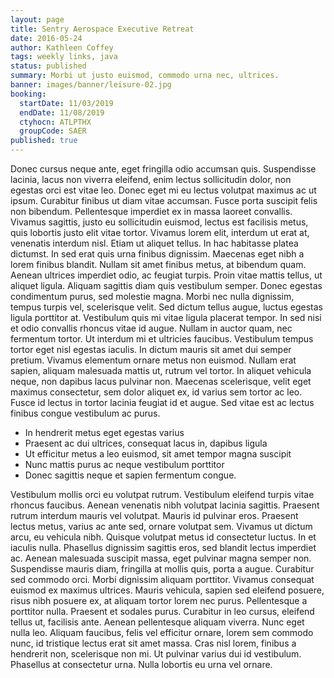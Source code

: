 ```yaml
---
layout: page
title: Sentry Aerospace Executive Retreat
date: 2016-05-24
author: Kathleen Coffey
tags: weekly links, java
status: published
summary: Morbi ut justo euismod, commodo urna nec, ultrices.
banner: images/banner/leisure-02.jpg
booking:
  startDate: 11/03/2019
  endDate: 11/08/2019
  ctyhocn: ATLPTHX
  groupCode: SAER
published: true
---
```

Donec cursus neque ante, eget fringilla odio accumsan quis. Suspendisse lacinia, lacus non viverra eleifend, enim lectus sollicitudin dolor, non egestas orci est vitae leo. Donec eget mi eu lectus volutpat maximus ac ut ipsum. Curabitur finibus ut diam vitae accumsan. Fusce porta suscipit felis non bibendum. Pellentesque imperdiet ex in massa laoreet convallis. Vivamus sagittis, justo eu sollicitudin euismod, lectus est facilisis metus, quis lobortis justo elit vitae tortor. Vivamus lorem elit, interdum ut erat at, venenatis interdum nisl. Etiam ut aliquet tellus. In hac habitasse platea dictumst. In sed erat quis urna finibus dignissim. Maecenas eget nibh a lorem finibus blandit. Nullam sit amet finibus metus, at bibendum quam. Aenean ultrices imperdiet odio, ac feugiat turpis. Proin vitae mattis tellus, ut aliquet ligula. Aliquam sagittis diam quis vestibulum semper.
Donec egestas condimentum purus, sed molestie magna. Morbi nec nulla dignissim, tempus turpis vel, scelerisque velit. Sed dictum tellus augue, luctus egestas ligula porttitor at. Vestibulum quis mi vitae ligula placerat tempor. In sed nisi et odio convallis rhoncus vitae id augue. Nullam in auctor quam, nec fermentum tortor. Ut interdum mi et ultricies faucibus. Vestibulum tempus tortor eget nisl egestas iaculis. In dictum mauris sit amet dui semper pretium. Vivamus elementum ornare metus non euismod. Nullam erat sapien, aliquam malesuada mattis ut, rutrum vel tortor. In aliquet vehicula neque, non dapibus lacus pulvinar non. Maecenas scelerisque, velit eget maximus consectetur, sem dolor aliquet ex, id varius sem tortor ac leo. Fusce id lectus in tortor lacinia feugiat id et augue. Sed vitae est ac lectus finibus congue vestibulum ac purus.

* In hendrerit metus eget egestas varius
* Praesent ac dui ultrices, consequat lacus in, dapibus ligula
* Ut efficitur metus a leo euismod, sit amet tempor magna suscipit
* Nunc mattis purus ac neque vestibulum porttitor
* Donec sagittis neque et sapien fermentum congue.

Vestibulum mollis orci eu volutpat rutrum. Vestibulum eleifend turpis vitae rhoncus faucibus. Aenean venenatis nibh volutpat lacinia sagittis. Praesent rutrum interdum mauris vel volutpat. Mauris id pulvinar eros. Praesent lectus metus, varius ac ante sed, ornare volutpat sem. Vivamus ut dictum arcu, eu vehicula nibh. Quisque volutpat metus id consectetur luctus. In et iaculis nulla. Phasellus dignissim sagittis eros, sed blandit lectus imperdiet ac. Aenean malesuada suscipit massa, eget pulvinar magna semper non. Suspendisse mauris diam, fringilla at mollis quis, porta a augue.
Curabitur sed commodo orci. Morbi dignissim aliquam porttitor. Vivamus consequat euismod ex maximus ultrices. Mauris vehicula, sapien sed eleifend posuere, risus nibh posuere ex, at aliquam tortor lorem nec purus. Pellentesque a porttitor nulla. Praesent et sodales purus. Curabitur in leo cursus, eleifend tellus ut, facilisis ante. Aenean pellentesque aliquam viverra. Nunc eget nulla leo. Aliquam faucibus, felis vel efficitur ornare, lorem sem commodo nunc, id tristique lectus erat sit amet massa. Cras nisl lorem, finibus a hendrerit non, scelerisque non mi. Ut pulvinar varius dui id vestibulum. Phasellus at consectetur urna. Nulla lobortis eu urna vel ornare.
